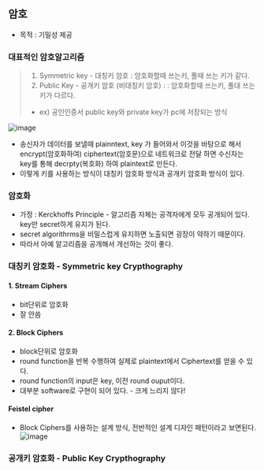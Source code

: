 ## 암호
- 목적 : 기밀성 제공

### 대표적인 암호알고리즘
> 1) Symmetric key - 대칭키 암호 : 암호화할때 쓰는키, 풀때 쓰는 키가 같다.
> 2) Public Key - 공개키 암호 (비대칭키 암호) : : 암호화할때 쓰는키, 풀대 쓰는 키가 다르다.
> -  ex) 공인인증서 public key와 private key가 pc에 저장되는 방식

![image](https://user-images.githubusercontent.com/55049159/158124236-6abc181c-d783-4f7a-adbe-1a28a75e03ae.png)
- 송신자가 데이터를 보낼때 plainntext, key 가 들어와서 이것을 바탕으로 해서 encrypt(암호화하여) ciphertext(암호문)으로 네트워크로 전달 하면 수신자는 key를 통해 decrpty(복호화) 하여 plaintext로 만든다.
- 이렇게 키를 사용하는 방식이 대칭키 암호화 방식과 공개키 암호화 방식이 있다. 

### 암호화
- 가정 : Kerckhoffs Principle - 알고리즘 자체는 공격자에게 모두 공개되어 있다. key만 secret하게 유지가 된다. 
- secret algorithrms을 비밀스럽게 유지하면 노출되면 굉장이 약하기 때문이다. 
- 따라서 아예 알고리즘을 공개해서 개선하는 것이 좋다.  

### 대칭키 암호화 - Symmetric key Crypthography
#### 1. Stream Ciphers 
- bit단위로 암호화
- 잘 안씀

#### 2. Block Ciphers 
- block단위로 암호화
- round function을 반복 수행하여 실제로 plaintext에서 Ciphertext를 얻을 수 있다. 
- round function의 input은 key, 이전 round ouput이다. 
- 대부분 software로 구현이 되어 있다. - 크게 느리지 않다!

#### Feistel cipher 
- Block Ciphers를 사용하는 설계 방식, 전반적인 설계 디자인 패턴이라고 보면된다. 
![image](https://user-images.githubusercontent.com/55049159/158126896-997213bd-365c-47ad-9fab-ac517f3b21be.png)

### 공개키 암호화 - Public Key Crypthography
